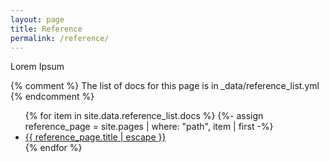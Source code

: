 ```yaml
---
layout: page
title: Reference
permalink: /reference/
---
```

Lorem Ipsum

{% comment %}
  The list of docs for this page is in _data/reference_list.yml
{% endcomment %}


<ul>
   {% for item in site.data.reference_list.docs %}
      {%- assign reference_page = site.pages | where: "path", item | first -%}
      <li><a class="page-link" href="{{ reference_page.url | relative_url }}">{{ reference_page.title | escape }}</a></li>
   {% endfor %}
</ul>